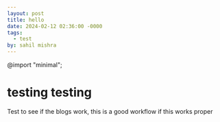 ```yaml
---
layout: post
title: hello
date: 2024-02-12 02:36:00 -0000
tags:
  - test
by: sahil mishra
---
```


@import "minimal";

# testing testing

Test to see if the blogs work, this is a good workflow if this works proper
